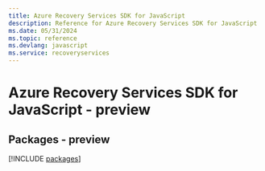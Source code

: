 ```yaml
---
title: Azure Recovery Services SDK for JavaScript
description: Reference for Azure Recovery Services SDK for JavaScript
ms.date: 05/31/2024
ms.topic: reference
ms.devlang: javascript
ms.service: recoveryservices
---
```

# Azure Recovery Services SDK for JavaScript - preview
## Packages - preview
[!INCLUDE [packages](recovery-services-index.md)]